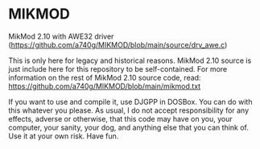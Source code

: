 # MIKMOD
MikMod 2.10 with AWE32 driver (https://github.com/a740g/MIKMOD/blob/main/source/drv_awe.c)

This is only here for legacy and historical reasons. MikMod 2.10 source is just include here for this repository to be self-contained. For more information on the rest of MikMod 2.10 source code, read: https://github.com/a740g/MIKMOD/blob/main/mikmod.txt

If you want to use and compile it, use DJGPP in DOSBox. You can do with this whatever you please. As usual, I do not accept responsibility for any effects, adverse or otherwise, that this code may have on you, your computer, your sanity, your dog, and anything else that you can think of. Use it at your own risk. Have fun.
